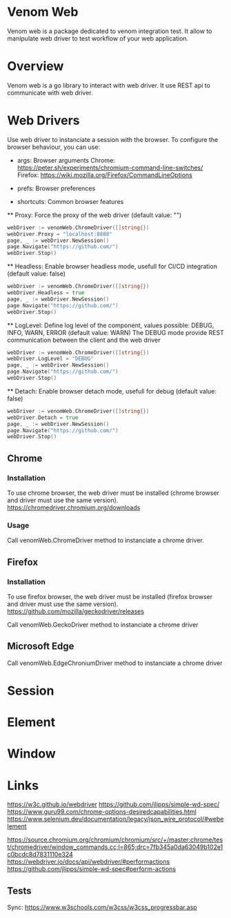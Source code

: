 # Venom Web
Venom web is a package dedicated to venom integration test.
It allow to manipulate web driver to test workflow of your web application.

# Overview
Venom web is a go library to interact with web driver.
It use REST api to communicate with web driver.

# Web Drivers
Use web driver to instanciate a session with the browser.
To configure the browser behaviour, you can use:
* args: Browser arguments
Chrome: https://peter.sh/experiments/chromium-command-line-switches/
Firefox: https://wiki.mozilla.org/Firefox/CommandLineOptions

* prefs: Browser preferences
* shortcuts: Common browser features

** Proxy: Force the proxy of the web driver (default value: "")
```go
webDriver := venomWeb.ChromeDriver([]string{})
webDriver.Proxy = "localhost:8888"
page, _ := webDriver.NewSession()
page.Navigate("https://github.com/")
webDriver.Stop()
```

** Headless: Enable browser headless mode, usefull for CI/CD integration (default value: false)
```go
webDriver := venomWeb.ChromeDriver([]string{})
webDriver.Headless = true
page, _ := webDriver.NewSession()
page.Navigate("https://github.com/")
webDriver.Stop()
```

** LogLevel: Define log level of the component, values possible: DEBUG, INFO, WARN, ERROR (default value: WARN)
The DEBUG mode provide REST communication between the client and the web driver
```go
webDriver := venomWeb.ChromeDriver([]string{})
webDriver.LogLevel = "DEBUG"
page, _ := webDriver.NewSession()
page.Navigate("https://github.com/")
webDriver.Stop()
```

** Detach: Enable browser detach mode, usefull for debug (default value: false)
```go
webDriver := venomWeb.ChromeDriver([]string{})
webDriver.Detach = true
page, _ := webDriver.NewSession()
page.Navigate("https://github.com/")
webDriver.Stop()
```

## Chrome

### Installation
To use chrome browser, the web driver must be installed (chrome browser and driver must use the same version).
https://chromedriver.chromium.org/downloads

### Usage
Call venomWeb.ChromeDriver method to instanciate a chrome driver.

## Firefox

### Installation
To use firefox browser, the web driver must be installed (firefox browser and driver must use the same version).
https://github.com/mozilla/geckodriver/releases

Call venomWeb.GeckoDriver method to instanciate a chrome driver

## Microsoft Edge
Call venomWeb.EdgeChroniumDriver method to instanciate a chrome driver


# Session

# Element

# Window

# Links

https://w3c.github.io/webdriver
https://github.com/jlipps/simple-wd-spec/ 
https://www.guru99.com/chrome-options-desiredcapabilities.html
https://www.selenium.dev/documentation/legacy/json_wire_protocol/#webelement

https://source.chromium.org/chromium/chromium/src/+/master:chrome/test/chromedriver/window_commands.cc;l=865;drc=7fb345a0da63049b102e1c0bcdc8d7831110e324
https://webdriver.io/docs/api/webdriver/#performactions
https://github.com/jlipps/simple-wd-spec#perform-actions

## Tests

Sync:
https://www.w3schools.com/w3css/w3css_progressbar.asp